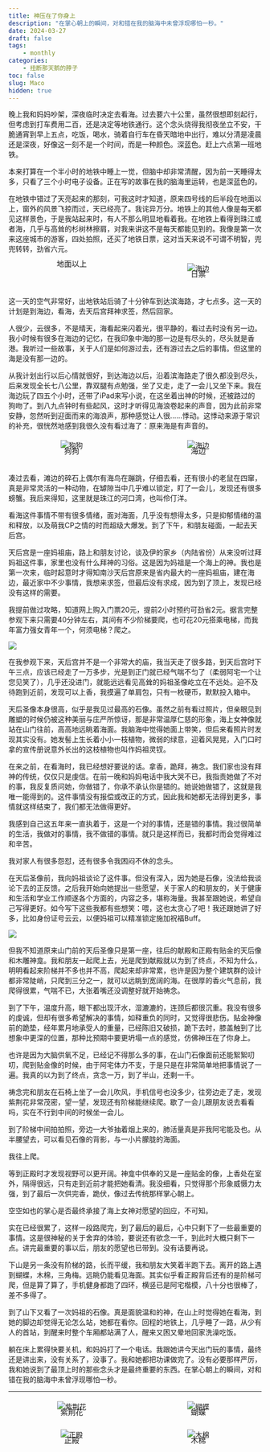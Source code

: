 ```yaml
---
title: 神压在了你身上
description: "在掌心朝上的瞬间，对和错在我的脑海中未曾浮现哪怕一秒。"
date: 2024-03-27
draft: false
tags: 
    - monthly
categories: 
    - 扭断那天鹅的脖子
toc: false
slug: Maco
hidden: true 
---
```

<style>
    .image-container {
        display: flex;
    }
    .image-container .image-wrapper {
        width: 50%;
        padding: 5px; /* 调整间隔大小 */
        box-sizing: border-box; /* 保证内边距不会增加元素宽度 */
        text-align: center;
    }
    .image-container .image-wrapper img {
        max-width: 100%;
    }
    .image-container .image-wrapper p {
        margin-top: -10px; /* 调整文字与图片的距离 */
        font-size: 15px; /* 调整文字字号 */
    }
</style>

晚上我和妈妈吵架，深夜临时决定去看海。过去要六十公里，虽然很想即刻起行，但考虑到打车费用二百，还是决定等地铁通行。这个念头烧得我彻夜坐立不安，干脆通宵到早上五点，吃饭，喝水，骑着自行车在昏天暗地中出行，难以分清是凌晨还是深夜，好像这一刻不是一个时间，而是一种颜色。深蓝色。赶上六点第一班地铁。

本来打算在一个半小时的地铁中睡上一觉，但脑中却非常清醒，因为前一天睡得太多，只看了三个小时电子设备。正在写的故事在我的脑海里运转，也是深蓝色的。

在地铁中错过了天亮起来的那刻，可我这时才知道，原来四号线的后半段在地面以上，窗外的风景飞掠而过，天已经亮了。我诧异万分。地铁上的其他人像是每天都见这样景色，于是我站起来时，有人不那么明显地看着我。在地铁上看得到珠江或者海，几乎与高耸的杉树林擦肩，对我来讲这不是每天都能见到的。我像是第一次来这座城市的游客，四处拍照，还买了地铁日票，这对当天来说不可谓不明智，兜兜转转，劲省六元。

<div class="image-container">
        <div class="image-wrapper">
            <img src="/20240328/地铁.JPG" alt="">
            <p>地面以上</p>
        </div>
        <div class="image-wrapper">
            <img src="/20240328/日票.JPG" alt="海边">
            <p>日票</p>
        </div>
</div>

这一天的空气非常好，出地铁站后骑了十分钟车到达滨海路，才七点多。这一天的计划是到海边，看海，去天后宫拜神求签，然后回家。

人很少，云很多，不是晴天，海看起来闪着光，很平静的，看过去时没有另一边。我小时候有很多在海边的记忆，在我印象中海的那一边是有尽头的，尽头就是香港。我听过一些故事，关于人们是如何游过去，还有游过去之后的事情。但这里的海是没有那一边的。

从我计划出行以后心情就很好，到达海边以后，沿着滨海路走了很久都没到尽头，后来发现全长七八公里，靠双腿有点勉强，坐了又走，走了一会儿又坐下来。我在海边玩了四五个小时，还带了iPad来写小说，在这坐着出神的时候，还被路过的狗吻了。到八九点钟时有些起风，这时才听得见海浪卷起来的声音，因为此前非常安静，忽然听到迎面而来的海浪声，那种感觉让人很……悸动。这悸动来源于常识的补充，很恍然地感到我很久没有看过海了：原来海是有声音的。

<div class="image-container">
        <div class="image-wrapper">
            <img src="/20240328/狗狗.jpg" alt="狗狗">
            <p>狗狗</p>
        </div>
        <div class="image-wrapper">
            <img src="/20240328/海边.JPG" alt="海边">
            <p>海边</p>
        </div>
</div>

凑过去看，滩边的碎石上偶尔有海鸟在蹦跳，仔细去看，还有很小的老鼠在四窜，真是非常灵活的一种动物，在罅隙当中几乎难以锁定，盯了一会儿，发现还有很多螃蟹。我后来得知，这里就是珠江的河口湾，也叫伶仃洋。

看海这件事情不带有很多情绪，面对海面，几乎没有想得太多，只是抑郁情绪的温和释放，以及萌我CP之情的时而超级大爆发。到了下午，和朋友碰面，一起去天后宫。

天后宫是一座妈祖庙，路上和朋友讨论，谈及伊的家乡（内陆省份）从来没听过拜妈祖这件事，家里也没有什么拜神的习俗。这是因为妈祖是一个海上的神。我也是第一次来，临时起意时才得知南沙天后宫原来是省内最大的一座妈祖庙，建在海边，最近家中不少事情，我想来求签，但最后没有求成，因为到了顶上，发现已经没有这样的需要。

我提前做过攻略，知道网上购入门票20元，提前2小时预约可劲省2元。据言完整参观下来只需要40分钟左右，其间有不少阶梯要爬，也可花20元搭乘电梯，而我年富力强女青年一个，何须电梯？爬之。

![](/20240328/近像.jpg)

在我参观下来，天后宫并不是一个非常大的庙，我当天走了很多路，到天后宫时下午三点，应该已经走了一万多步，光是到正门就已经气喘不匀了（柔弱阿宅一个让您见笑了），几乎还没进门，就能远远看见高耸的妈祖圣像屹立在不远处。迫不及待跑到近前，发现可以上香，我摸遍了单肩包，只有一枚硬币，默默投入箱中。

天后圣像本身很高，似乎是我见过最高的石像。虽然之前有看过照片，但亲眼见到雕塑的时候仍被这种美丽与庄严所惊讶，那是非常温厚仁慈的形象，海上女神像就站在山门往前，高高地远眺着海面。我脑海中觉得她面上带笑，但后来看照片时发现其实没有。她发髻上生长着小小一枝植物，微弱的绿意，迎着风晃晃，入门口时拿的宣传册说意外长出的这枝植物也叫作妈祖灵钗。

在来之前，在看海时，我已经想好要说的话。拿香，跪拜，祷念。我们家也没有拜神的传统，仅仅只是虔信。在前一晚和妈妈电话中我大哭不已，我指责她做了不对的事，我反复质问她，你做错了，你承不承认你是错的。她说她做错了，这就是我唯一能得到的。这件事情没有报偿或改正的方式，因此我和她都无法得到更多，事情就这样结束了，我们都无法做得更好。

我感到自己这五年来一直执着于，这是一个对的事情，还是错的事情。我过很简单的生活，我做对的事情，我不做错的事情。就只是这样而已，我都时而会觉得难过和辛苦。

我对家人有很多怨怼，还有很多令我困闷不休的念头。

在天后圣像前，我向妈祖谈论了这件事。但没有深入，因为她是石像，没法给我谈论下去的正反馈。之后我开始向她提出一些愿望，关于家人的和朋友的，关于健康和生活和学业工作顺遂各个方面的，内容之多，堪称海量。我甚至跟她说，希望自己写得更好。如今写下这些我都有些想笑：喂，这也太贪心了吧！我还跟她讲了好多，比如身份证号云云，以便妈祖可以精准锁定施加祝福Buff。

![](/20240328/半山.jpg)

但我不知道原来山门前的天后圣像只是第一座，往后的献殿和正殿有贴金的天后像和木雕神龛。我和朋友一起爬上去，光是爬到献殿就以为到了终点，不知为什么，明明看起来阶梯并不多也并不高，爬起来却非常累，也许是因为整个建筑群的设计都非常陡峭，只爬到三分之一，就可以远眺到宽阔的海。在很厚的香火气息前，我爬得很累，气喘不已，大张着嘴还没调整好就开始祷念。

到了下午，温度升高，眼下都出现汗水，湿漉漉的，连颈后都很沉重。我没有很多的虔诚，但却有很多希望解决的事情，如释重负的同时，又觉得很悲伤。贴金神像前的跪垫，经年累月地承受人的重量，已经陈旧又破损，跪下去时，膝盖触到了比想象中更深的位置，那种比预期中要更坍塌一点的感觉，仿佛神压在了你身上。

也许是因为大脑供氧不足，已经记不得那么多的事，在山门石像面前还能絮絮叨叨，爬到贴金像的时候，由于阿宅体力不支，于是只是在非常简单地把事情说了一遍。我真的以为到了终点，贪念一万，到了半山，还剩一千。

祷念完和朋友在石椅上坐了一会儿吹风，手机信号也没多少，往旁边走了走，发现紫荆花非常茂密，望一望，发现还有阶梯能继续爬。歇了一会儿跟朋友说去看看吗，实在不行到中间的时候坐一会儿。

到了阶梯中间拍拍照，旁边一大爷抽着烟上来的，肺活量真是非我阿宅能及也。从半腰望去，可以看见石像的背影，与一小片朦胧的海面。

我往上爬。

等到正殿时才发现视野可以更开阔。神龛中供奉的又是一座贴金的像，上香处在室外，隔得很远，只有走到近前才能把她看清。我没细看，只觉得那个形象威慑力太强，到了最后一次供完香，跪伏，像过去传统那样掌心朝上。

空空如也的掌心是否最终承接了海上女神对愿望的回应，不可知。

实在已经很累了，这样一段路爬完，到了最后的最后，心中只剩下了一些最重要的事情。这是很神秘的关于舍弃的体验，要说还有欲念一千，到此时大概只剩下一点。讲完最重要的事以后，朋友的愿望也已带到。没有话要再说。

下山是另一条没有阶梯的路，长而平缓，我和朋友大笑着半跑下去。离开的路上遇到蝴蝶，木棉，三角梅。远眺仍能看见海面。其实似乎看正殿背后还有的是阶梯可爬，但是算了算了，手机健身都跑了四环，横竖已是阿宅楷模，八十分也很棒了，差不多得了。

到了山下又看了一次妈祖的石像。真是面貌温和的神，在山上时觉得她在看海，到她的脚边却觉得无论怎么站，她都在看你。回程的地铁上，几乎睡了一路，从少有人的首站，到醒来时整个车厢都站满了人，醒来又困又晕地回家洗澡吃饭。

躺在床上累得快要关机，和妈妈打了一个电话。我跟她讲今天出门玩的事情，最终还是讲出来，没有关系了，没事了。我和她都把功课做完了。没有必要那样严厉，我和她说到了最顶上时的那些念头才是最终重要的东西。在掌心朝上的瞬间，对和错在我的脑海中未曾浮现哪怕一秒。

---

<div class="image-container">
        <div class="image-wrapper">
            <img src="/20240328/紫荆花.JPG" alt="紫荆花">
            <p>紫荆花</p>
        </div>
        <div class="image-wrapper">
            <img src="/20240328/蝴蝶.JPG" alt="蝴蝶">
            <p>蝴蝶</p>
        </div>
</div>

<div class="image-container">
        <div class="image-wrapper">
            <img src="/20240328/正殿.JPG" alt="正殿">
            <p>正殿</p>
        </div>
        <div class="image-wrapper">
            <img src="/20240328/木棉.JPG" alt="木棉">
            <p>木棉</p>
        </div>
</div>